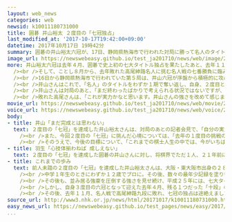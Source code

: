```yaml
---
layout: web_news
categories: web
newsid: k10011180731000
title: 囲碁 井山裕太 ２度目の「七冠独占」
last_modified_at: '2017-10-17T19:42:00+09:00'
datetime: 2017年10月17日 19時42分
summary: 囲碁の井山裕太六冠が、17日、静岡県熱海市で行われた対局に勝って名人のタイトルを奪い、自身、２度目の七冠独占を果たしました。七大タイトルを２度にわたって独占したのは、囲碁、将棋を通じて、井山さんが初めてです。
image_url: https://newswebeasy.github.io/test_ja201710/news/web/image/2017/10/17/K10011180731_1710171848_1710171849_01_02.jpg
more: 井山裕太六冠は去年４月、囲碁で史上初の七大タイトル独占を果たしたあと、去年１１月に「名人」のタイトルを失いましたが、そのほか６つのタイトル戦では強豪棋士の挑戦を次々と退け、すべて防衛を果たしました。<br
  /><br />そして、ことし８月から、去年敗れた高尾紳路名人に挑む名人戦の七番勝負に臨み、ここまで３勝１敗と、タイトル奪還まであと１勝に迫っていました。<br
  /><br />16日から静岡県熱海市で行われていた第５局は、井山六冠が序盤から積極的に攻めたのに対し、高尾名人もそれにくらいつき、両者譲らぬ激戦となった末、17日午後６時半すぎ、１９７手までで高尾名人が投了し、井山六冠が中押し勝ちしました。<br
  /><br />井山さんはこれで、「名人」のタイトルをわずか１期で奪い返し、自身、２度目となる七大タイトル独占を達成しました。将棋の世界でも、２０年余り前の平成８年に、羽生善治さんが当時の七大タイトル独占を達成していますが、２度目の「七冠」達成は、囲碁、将棋を通じ、初めての快挙です。<br
  /><br />井山さんは対局のあと、「まだ終わったばかりで考えられる状況ではないですが、自分なりに力は出し切れました。今後も、これまでどおり１局１局、目の前の１手を積み重ねて、なかなか結果が出せていない世界戦にも精いっぱい挑戦していきたいです」と話していました。<br
  /><br />敗れた高尾さんは、「これが実力かなと思います。井山さんの強さを改めて感じました。この大舞台での井山さんとの勝負を、今後の棋士人生に生かしたいです」と話していました。
movie_url: https://newswebeasy.github.io/test_ja201710/news/web/movie/2017/10/17/k10011180731_201710171926_201710171940.mp4
voice_url: https://newswebeasy.github.io/test_ja201710/news/web/voice/2017/10/17/k10011180731_201710171926_201710171940.mp3
body:
- title: 井山「まだ完成とは思わない」
  text: ２度目の「七冠」を達成した井山裕太さんは、対局のあとの記者会見で、「自分の実力からすると『できすぎ』で、まだ信じられないというのが正直なところです。去年『名人』を失って七冠が崩れたあとは、２度目の七冠は現実的ではないと思っていましたが、１局１局の積み重ねでここまで来ることができました。１度目の時よりは、成長した姿を見せることができました」と、達成直後の心境を語りました。<br
    /><br />また、今回２度目の「七冠」に挑んだ心境については、「去年の１度目の挑戦の時は、二度とないチャンスで、是が非でも達成したいという気持ちが強かったのを覚えています。今回は『七冠を目指す』というより、１年前に敗れた名人戦で昨年以上の戦いを見せたいという思いが強くありました。２度目の七冠達成を重圧に感じることはありませんでした」と語りました。<br
    /><br />そのうえで、今後の目標について、「これまでの棋士人生の中では、今がいちばん強く成長できていると思っていますが、まだまだ自分自身、これで完成とは全く思っていません。少しでも成長していきたいという思いが強いです。世界的に見れば、自分は全く特別ではなく、世界戦ではまだ思うような結果は出せていないので、挑戦を続けて、よい結果を残していきたいです」と話していました。
- title: 羽生「心技体揃わねば 成しえない」
  text: ２度目の「七冠」を達成した囲碁の井山さんに対し、将棋界でただ１人、２１年前に当時の「七冠」独占を達成した羽生善治さんがコメントを寄せ、「２度目の七冠達成、誠におめでとうございます。心、技、体、のすべてが揃わなければ偉大な快挙は成しえないと思いました。まだまだ、井山さんのベストパフォーマンスは伸びると思いますので、今後も独創的な囲碁を打ち続けて行くことをファンの皆さんとともに楽しみにしています」と祝福の言葉を贈りました。
- title: これまでの歩み
  text: 前人未踏の２度目の「七冠」を達成した井山裕太さんは、大阪・東大阪市出身の２８歳。幼い時に祖父の影響で囲碁をはじめ、６年生までが対象の小学生の全国大会に２年生で優勝するなど、早くからその才能が注目されました。<br
    /><br />中学１年生のときにわずか１２歳でプロに。その後、数々の最年少記録を塗り替えるなど、平成生まれの新星として期待を集めました。２０歳で挑んだ平成２１年の名人戦で、当時、囲碁界の頂点に君臨していた張栩九段を破って史上最年少の「名人」となり、初めて、七大タイトルの１つを獲得します。<br
    /><br />その後も、並み居る強豪を圧倒する強さを見せ続け、平成２５年には、七大タイトルのうち６つを同時に保有する「六冠」を史上初めて達成し、全冠制覇まであと一歩に迫りましたが、防衛戦に敗れ、一時、四冠まで後退しました。<br
    /><br />しかし、自身３度目の六冠となって迎えた去年４月、残る１つだった「十段」のタイトルを獲得。ついに、囲碁では史上初となる七大タイトル独占を成し遂げました。<br
    /><br />その後、去年１１月、名人戦で高尾紳路九段に敗れ、七冠の独占は途絶えましたが、このとき、井山さんが七冠を保持していた期間は１９７日間で、２１年前に、将棋でただ１人、七冠を成し遂げた羽生善治さんの１６８日を上回りました。
source_url: http://www3.nhk.or.jp/news/html/20171017/k10011180731000.html
easy_news_url: https://newswebeasy.github.io/test_pages/news/easy/2017/10/18/囲碁の井山裕太さんが2度目の7つのタイトル
...
```

